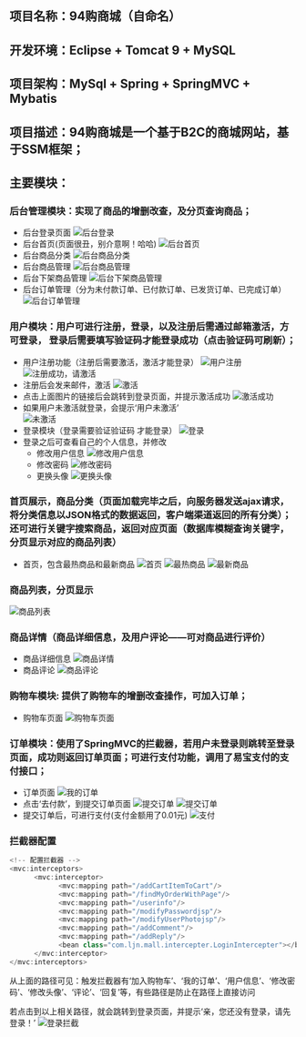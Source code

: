 ## 项目名称：94购商城（自命名）
## 开发环境：Eclipse + Tomcat 9 + MySQL
## 项目架构：MySql + Spring + SpringMVC + Mybatis
## 项目描述：94购商城是一个基于B2C的商城网站，基于SSM框架；
## 主要模块：
### 后台管理模块：实现了商品的增删改查，及分页查询商品；
* 后台登录页面
![后台登录](https://github.com/MickeyLian/94shoppingmall/blob/master/module_pic/admin_login.png)
* 后台首页(页面很丑，别介意啊！哈哈)
![后台首页](https://github.com/MickeyLian/94shoppingmall/blob/master/module_pic/admin_index.png)
* 后台商品分类
![后台商品分类](https://github.com/MickeyLian/94shoppingmall/blob/master/module_pic/admin%20category.png)
* 后台商品管理
![后台商品管理](https://github.com/MickeyLian/94shoppingmall/blob/master/module_pic/admin_product.png)
* 后台下架商品管理
![后台下架商品管理](https://github.com/MickeyLian/94shoppingmall/blob/master/module_pic/admin_downProduct.png)
* 后台订单管理（分为未付款订单、已付款订单、已发货订单、已完成订单）
![后台订单管理](https://github.com/MickeyLian/94shoppingmall/blob/master/module_pic/admin%20order.png)
### 用户模块：用户可进行注册，登录，以及注册后需通过邮箱激活，方可登录， 登录后需要填写验证码才能登录成功（点击验证码可刷新）；
* 用户注册功能（注册后需要激活，激活才能登录）
![用户注册](https://github.com/MickeyLian/94shoppingmall/blob/master/module_pic/register.png)
![注册成功，请激活](https://github.com/MickeyLian/94shoppingmall/blob/master/module_pic/register_active.png)
* 注册后会发来邮件，激活
![激活](https://github.com/MickeyLian/94shoppingmall/blob/master/module_pic/email_active.png)
* 点击上面图片的链接后会跳转到登录页面，并提示激活成功
![激活成功](https://github.com/MickeyLian/94shoppingmall/blob/master/module_pic/active_success.png)
* 如果用户未激活就登录，会提示‘用户未激活’  
![未激活](https://github.com/MickeyLian/94shoppingmall/blob/master/module_pic/unactive.png)
* 登录模块（登录需要验证验证码 才能登录）
![登录](https://github.com/MickeyLian/94shoppingmall/blob/master/module_pic/login.png)
* 登录之后可查看自己的个人信息，并修改
  * 修改用户信息
  ![修改用户信息](https://github.com/MickeyLian/94shoppingmall/blob/master/module_pic/modify_userinfo.png)
  * 修改密码
  ![修改密码](https://github.com/MickeyLian/94shoppingmall/blob/master/module_pic/modify_password.png)
  * 更换头像
  ![更换头像](https://github.com/MickeyLian/94shoppingmall/blob/master/module_pic/change_headerPic.png)
### 首页展示，商品分类（页面加载完毕之后，向服务器发送ajax请求，将分类信息以JSON格式的数据返回，客户端渠道返回的所有分类）；还可进行关键字搜索商品，返回对应页面（数据库模糊查询关键字，分页显示对应的商品列表）
* 首页，包含最热商品和最新商品
![首页](https://github.com/MickeyLian/94shoppingmall/blob/master/module_pic/login_index.png)
![最热商品](https://github.com/MickeyLian/94shoppingmall/blob/master/module_pic/hot_products.png)
![最新商品](https://github.com/MickeyLian/94shoppingmall/blob/master/module_pic/new_products.png)
### 商品列表，分页显示
![商品列表](https://github.com/MickeyLian/94shoppingmall/blob/master/module_pic/product_list.png)
### 商品详情（商品详细信息，及用户评论——可对商品进行评价）
* 商品详细信息
![商品详情](https://github.com/MickeyLian/94shoppingmall/blob/master/module_pic/product_info.png)
* 商品评论
![商品评论](https://github.com/MickeyLian/94shoppingmall/blob/master/module_pic/product_comment.png)
### 购物车模块: 提供了购物车的增删改查操作，可加入订单；
* 购物车页面
![购物车页面](https://github.com/MickeyLian/94shoppingmall/blob/master/module_pic/cart.png)
### 订单模块：使用了SpringMVC的拦截器，若用户未登录则跳转至登录页面，成功则返回订单页面；可进行支付功能，调用了易宝支付的支付接口；
* 订单页面
![我的订单](https://github.com/MickeyLian/94shoppingmall/blob/master/module_pic/my_orders.png)
* 点击‘去付款’，到提交订单页面
![提交订单](https://github.com/MickeyLian/94shoppingmall/blob/master/module_pic/submit_order.png)
![提交订单](https://github.com/MickeyLian/94shoppingmall/blob/master/module_pic/submit_order_pay.png)
* 提交订单后，可进行支付(支付金额用了0.01元)
![支付](https://github.com/MickeyLian/94shoppingmall/blob/master/module_pic/order_pay.png)
### 拦截器配置
```java
<!-- 配置拦截器 -->
<mvc:interceptors>
      <mvc:interceptor>
            <mvc:mapping path="/addCartItemToCart"/>
            <mvc:mapping path="/findMyOrderWithPage"/>
            <mvc:mapping path="/userinfo"/>
            <mvc:mapping path="/modifyPasswordjsp"/>
            <mvc:mapping path="/modifyUserPhotojsp"/>
            <mvc:mapping path="/addComment"/>
            <mvc:mapping path="/addReply"/>
            <bean class="com.ljn.mall.intercepter.LoginIntercepter"></bean>
      </mvc:interceptor>
</mvc:interceptors>
```
从上面的路径可见：触发拦截器有‘加入购物车’、‘我的订单’、‘用户信息’、‘修改密码’、‘修改头像’、‘评论’、‘回复’等，有些路径是防止在路径上直接访问

若点击到以上相关路径，就会跳转到登录页面，并提示‘亲，您还没有登录，请先登录！’ 
![登录拦截](https://github.com/MickeyLian/94shoppingmall/blob/master/module_pic/login_interception.png)

 
